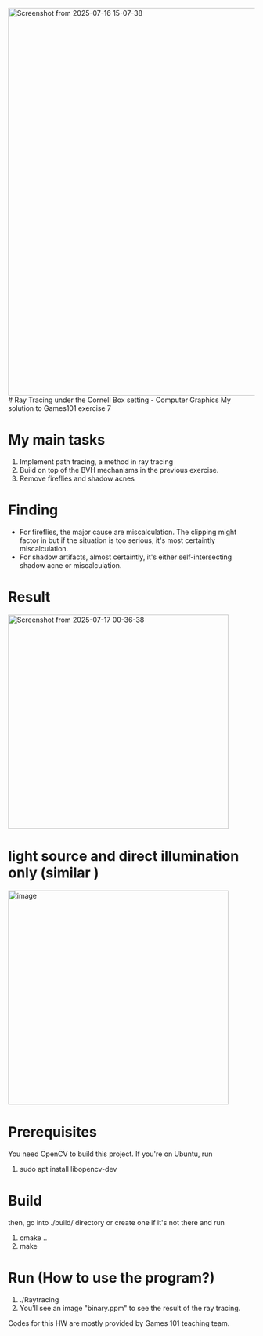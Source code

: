 <img width="757" height="790" alt="Screenshot from 2025-07-16 15-07-38" src="https://github.com/user-attachments/assets/2d90f760-c3ff-4b94-b6a8-b5a7f4ac4aed" /># Ray Tracing under the Cornell Box setting - Computer Graphics
My solution to Games101 exercise 7 

# My main tasks
1. Implement path tracing, a method in ray tracing
2. Build on top of the BVH mechanisms in the previous exercise.
3. Remove fireflies and shadow acnes

# Finding 
- For fireflies, the major cause are miscalculation. The clipping might factor in but if the situation is too serious, it's most certaintly miscalculation.
- For shadow artifacts, almost certaintly, it's either self-intersecting shadow acne or miscalculation.

# Result

<img width="450" height="436" alt="Screenshot from 2025-07-17 00-36-38" src="https://github.com/user-attachments/assets/ca720342-4f56-4811-bd14-ee8fcd8f3220" />

# light source and direct illumination only (similar )

<img width="450" height="436" alt="image" src="https://github.com/user-attachments/assets/2a17eb15-a7a2-471e-a01d-04f36526f6e7" />

# Prerequisites
You need OpenCV to build this project. 
If you're on Ubuntu, run 
1. sudo apt install libopencv-dev

# Build
then, go into ./build/ directory or create one if it's not there and run
1. cmake ..
2. make

# Run (How to use the program?)
1. ./Raytracing
2. You'll see an image "binary.ppm" to see the result of the ray tracing.

Codes for this HW are mostly provided by Games 101 teaching team. 
